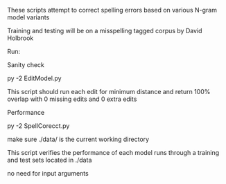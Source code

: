 These scripts attempt to correct spelling errors based on various N-gram model variants

Training and testing will be on a misspelling tagged corpus by David Holbrook

Run:

Sanity check

py -2 EditModel.py

This script should run each edit for minimum distance and return 100% overlap with 0 missing edits and 0 extra edits

Performance

py -2 SpellCorecct.py

make sure ./data/ is the current working directory

This script verifies the performance of each model runs through a training and test sets located in ./data

no need for input arguments
